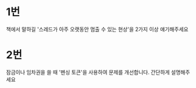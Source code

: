 # 1번

책에서 말하길 '스레드가 아주 오랫동안 멈출 수 있는 현상'을 2가지 이상 얘기해주세요

# 2번

잠금이나 임차권을 쓸 때 '펜싱 토큰'을 사용하여 문제를 개선합니다. 간단하게 설명해주세요
